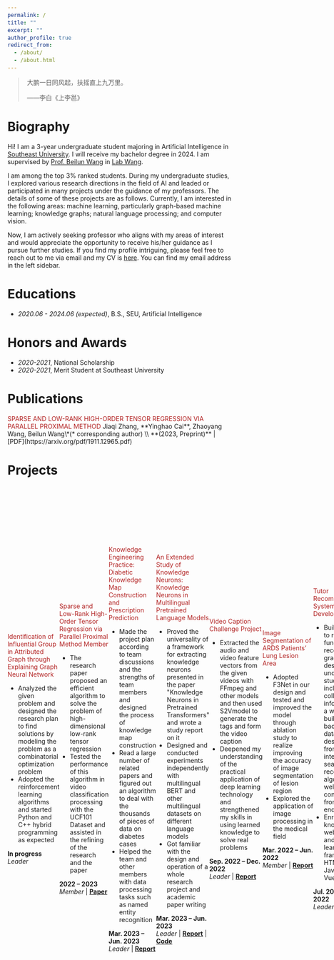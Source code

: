 ```yaml
---
permalink: /
title: ""
excerpt: ""
author_profile: true
redirect_from: 
  - /about/
  - /about.html
---
```


<span class='anchor' id='about-me'></span>



> ​																										大鹏一日同风起，扶摇直上九万里。
>
> ​																																															                      ——李白《上李邕》



# Biography

Hi! I am a 3-year undergraduate student majoring in Artificial Intelligence in [Southeast University](https://www.seu.edu.cn/). I will receive my bachelor degree in 2024. I am supervised by [Prof. Beilun Wang](https://cse.seu.edu.cn/2019/0105/c23024a257533/pagem.htm) in [Lab Wang](https://xgbxscwx.seu.edu.cn/wang-labsite/). 	

I am among the top 3% ranked students. During my undergraduate studies, I explored various research directions in the field of AI and leaded or participated in many projects under the guidance of my professors. The details of some of these projects are as follows. Currently, I am interested in the following areas: machine learning, particularly graph-based machine learning; knowledge graphs; natural language processing; and computer vision.

Now, I am actively seeking professor who aligns with my areas of interest and would appreciate the opportunity to receive his/her guidance as I pursue further studies. If you find my profile intriguing, please feel free to reach out to me via email and my CV is [here](https://raw.githubusercontent.com/Fuyao233/yinghaocai/master/docs/CV.pdf). You can find my email address in the left sidebar.

# Educations

- *2020.06 - 2024.06 (expected)*, B.S., SEU, Artificial Intelligence



# Honors and Awards

- *2020-2021*, National Scholarship
- *2020-2021*, Merit Student at Southeast University 



# Publications 

<div class='paper-box-text' markdown="1">
<font color='FireBrick'>SPARSE AND LOW-RANK HIGH-ORDER TENSOR REGRESSION
    VIA PARALLEL PROXIMAL METHOD</font>
Jiaqi Zhang, **Yinghao Cai**, Zhaoyang Wang, Beilun Wang\*(* corresponding author) \\
**(2023, Preprint)** |  [PDF](https://arxiv.org/pdf/1911.12965.pdf)
</div>





# Projects

​	

<div style="display: flex; align-items: center;">
  <div style="flex: 1; max-height: 50%; max-width: 59%;">
    <img src="https://raw.githubusercontent.com/Fuyao233/yinghaocai/master/_pages/imgs/GGUN.png" alt="图片" style="max-width: 100%;">
  </div>
<div class='paper-box-text' style="max-width: 59%">
    <font color="FireBrick">Identification of Influential Group in Attributed Graph through Explaining Graph Neural Network</font><br>
	<ul>
        <li>Analyzed the given problem and designed the research plan to find solutions by modeling the problem as a combinatorial optimization problem</li>
        <li>Adopted the reinforcement learning algorithms and started  Python and C++ hybrid programming as expected</li>
    </ul>
    <strong>In progress</strong><br>
    <em>Leader</em></div>



<div style="display: flex; align-items: center;">
  <div style="flex: 1; max-height: 50%; max-width: 59%;">
    <img src="https://raw.githubusercontent.com/Fuyao233/yinghaocai/master/_pages/imgs/SLTR.png" alt="图片" style="max-width: 100%;">
  </div>
<div class='paper-box-text' style="max-width: 59%">
    <font color="FireBrick">Sparse and Low-Rank High-Order Tensor Regression via Parallel Proximal Method Member</font><br>
	<ul>
        <li>The research paper proposed an efficient algorithm to solve the problem of high-dimensional low-rank tensor regression</li>
        <li>Tested the performance of this algorithm in video classification processing with the UCF101 Dataset and assisted in the refining of the research and the paper</li>
    </ul>
    <strong>2022 – 2023</strong><br>
    <em>Member</em> |
    <a href="https://arxiv.org/pdf/1911.12965.pdf"><strong>Paper</strong></a></div>

​    

<div style="display: flex; align-items: center;">
  <div style="flex: 1; max-height: 50%; max-width: 59%;">
    <img src="https://raw.githubusercontent.com/Fuyao233/yinghaocai/master/_pages/imgs/KG-engineer.png" alt="图片" style="max-width: 100%;">
  </div>
<div class='paper-box-text' style="max-width: 59%">
    <font color="FireBrick">Knowledge Engineering Practice: Diabetic Knowledge Map Construction and Prescription Prediction</font><br>
	<ul>
        <li>Made the project plan according to team discussions and the strengths of team members and designed the process of knowledge map construction </li>
        <li>Read a large number of related papers and figured out an algorithm to deal with the thousands of pieces of data on diabetes cases</li>
        <li>Helped the team and other members with data processing tasks such as named entity recognition</li>
    </ul>
    <strong>Mar. 2023 – Jun. 2023</strong><br>
    <em>Leader</em> |
    <a href="https://raw.githubusercontent.com/Fuyao233/yinghaocai/master/docs/知识工程实践报告.pdf"><strong>Report</strong></a></div>



<div style="display: flex; align-items: center;">
  <div style="flex: 1; max-height: 40%; max-width: 59%;">
    <img src="https://raw.githubusercontent.com/Fuyao233/yinghaocai/master/_pages/imgs/knowledge_neurons.png" alt="图片" style="max-width: 100%;">
  </div>
<div class='paper-box-text' style="max-width: 59%; max-height: 50%">
    <font color="FireBrick">An Extended Study of Knowledge Neurons: Knowledge Neurons in Multilingual Pretrained Language Models</font><br>
	<ul>
        <li>Proved the universality of a framework for extracting knowledge neurons presented in the paper "Knowledge Neurons in Pretrained Transformers" and wrote a study report on it</li>
        <li>Designed and conducted experiments independently with multilingual BERT and other multilingual datasets on different language models</li>
        <li>Got familiar with the design and operation of a whole research project and academic paper writing</li>
    </ul>
        <strong>Mar. 2023 – Jun. 2023</strong><br>
    <em>Leader</em> |
    <a href="https://raw.githubusercontent.com/Fuyao233/yinghaocai/master/docs/knowledge_neuron_report.pdf"><strong>Report</strong></a> | <a href="https://github.com/Fuyao233/Knowledge-Neurons-in-Multilingual-Pretrained-Language-Models"><strong>Code</strong></a></div>



<div style="display: flex; align-items: center;">
  <div style="flex: 1; max-height: 50%; max-width: 59%;">
    <img src="https://raw.githubusercontent.com/Fuyao233/yinghaocai/master/_pages/imgs/video-caption.png" alt="图片" style="max-width: 100%;">
  </div>
<div class='paper-box-text' style="max-width: 59%">
    <font color="FireBrick">Video Caption Challenge Project</font><br>
	<ul>
        <li>Extracted the audio and video feature vectors from the given videos with FFmpeg and other models and then used S2Vmodel to generate the tags and form the video caption</li>
        <li>Deepened my understanding of the practical application of deep learning technology and strengthened my skills in using learned knowledge to solve real problems</li>
    </ul>
        <strong>Sep. 2022 – Dec. 2022</strong><br>
    <em>Leader</em> |
    <a href="https://raw.githubusercontent.com/Fuyao233/yinghaocai/master/docs/video-caption-report.pdf"><strong>Report</strong></a> </div>

​	

<div style="display: flex; align-items: center;">
  <div style="flex: 1; max-height: 50%; max-width: 59%;">
    <img src="https://raw.githubusercontent.com/Fuyao233/yinghaocai/master/_pages/imgs/F3Net.jpg" alt="图片" style="max-width: 100%;">
  </div>
<div class='paper-box-text' style="max-width: 59%">
    <font color="FireBrick">Image Segmentation of ARDS Patients’ Lung Lesion Area</font><br>
	<ul>
        <li>Adopted F3Net in our design and tested and improved the model through ablation study to realize improving the accuracy of image segmentation of lesion region</li>
        <li>Explored the application of image processing in the medical field</li>
    </ul>
    <strong>Mar. 2022 – Jun. 2022</strong><br>
    <em>Member</em> | <a href="https://raw.githubusercontent.com/Fuyao233/yinghaocai/master/docs/ARDS肺部轮廓分割小组实验报告.pdf"><strong>Report</strong></a></div>



<div style="display: flex; align-items: center;">
  <div style="flex: 1; max-height: 50%; max-width: 59%;">
    <img src="https://raw.githubusercontent.com/Fuyao233/yinghaocai/master/_pages/imgs/recommendation.png" alt="图片" style="max-width: 100%;">
  </div>
<div class='paper-box-text' style="max-width: 59%">
    <font color="FireBrick">Tutor Recommendation System Development</font><br>
	<ul>
        <li>Built a website to realize the function of recommending graduation design tutors to undergraduate students, including collecting tutors’ information with a web crawler, building the back-end database, designing the front-end interface and search recommendation algorithm, as well as connecting the front and back endsli>
        <li>Enriched my knowledge of web building and design; self-learned different frameworks like HTML, CSS, JavaScript, and Vue</li>
    </ul>
        <strong>Jul. 2022 – Aug. 2022</strong><br>
    <em>Leader</em> </div>



<div style="display: flex; align-items: center;">
  <div style="flex: 1; max-height: 50%; max-width: 59%;">
    <img src="https://raw.githubusercontent.com/Fuyao233/yinghaocai/master/_pages/imgs/Superpixel.png" alt="图片" style="max-width: 100%;">
  </div>
<div class='paper-box-text' style="max-width: 59%">
    <font color="FireBrick">Superpixel Segmentation Task based on Deep Clustering</font><br>
	<ul>
        <li>Adopted and compared two methods (DEC and SENet) to realize the superpixel segmentation; did a lot of research and improvements and presented a report</li>
        <li>Learned from scratch how to design a study project, and how to adjust the research method in time and give clear and logical reports</li></ul>
    <strong>2021 – 2022</strong><br>
<em>Leader</em> |
    <a href="https://raw.githubusercontent.com/Fuyao233/yinghaocai/master/docs/superpixel-report.pdf"><strong>Report</strong></a> </div>





